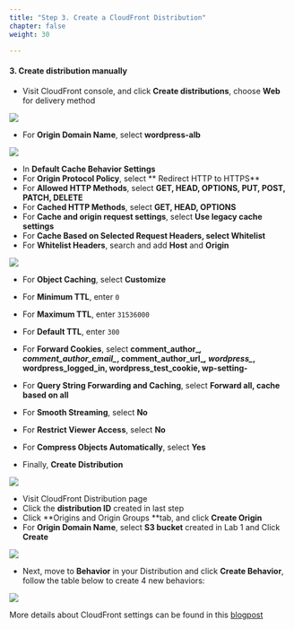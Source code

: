 ```yaml
---
title: "Step 3. Create a CloudFront Distribution"
chapter: false
weight: 30

--- 
```


#### 3. Create distribution manually

* Visit CloudFront console, and click **Create distributions**, choose **Web** for delivery method

![](/images/lab2-16.png)


* For **Origin Domain Name**, select **wordpress-alb**

![](/images/lab2-17.png)

* In **Default Cache Behavior Settings**
* For **Origin Protocol Policy**, select ** Redirect HTTP to HTTPS**
* For **Allowed HTTP Methods**, select **GET, HEAD, OPTIONS, PUT, POST, PATCH, DELETE**
* For **Cached HTTP Methods**, select **GET, HEAD, OPTIONS**
* For **Cache and origin request settings**, select **Use legacy cache settings**
* For **Cache Based on Selected Request Headers, select Whitelist**
* For **Whitelist Headers**, search and add **Host** and **Origin**

![](/images/lab2-18.png)

* For **Object Caching**, select **Customize**
* For **Minimum TTL**, enter `0`
* For **Maximum TTL**, enter `31536000`
* For **Default TTL**, enter `300`
* For **Forward Cookies**, select **comment_author_*, comment_author_email_*, comment_author_url_*, wordpress_*, wordpress_logged_in, wordpress_test_cookie, wp-setting-** 

* For **Query String Forwarding and Caching**, select **Forward all, cache based on all**
* For **Smooth Streaming**, select **No**
* For **Restrict Viewer Access**, select **No**
* For **Compress Objects Automatically**, select **Yes**
* Finally, **Create Distribution**

![](/images/lab2-19.png)

* Visit CloudFront Distribution page
* Click the **distribution ID** created in last step
* Click **Origins and Origin Groups **tab, and click **Create Origin**
* For **Origin Domain Name**, select **S3 bucket** created in Lab 1 and Click **Create**

![](/images/lab2-20.png)

* Next, move to **Behavior** in your Distribution and click **Create Behavior**, follow the table below to create 4 new behaviors:

![](/images/lab2-27.png)

More details about CloudFront settings can be found in this [blogpost](https://aws.amazon.com/tw/blogs/startups/how-to-accelerate-your-wordpress-site-with-amazon-cloudfront/)
